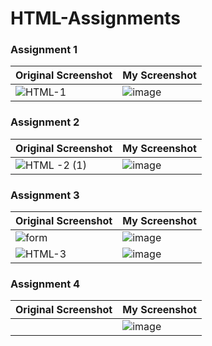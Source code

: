 # HTML-Assignments

### Assignment 1 
| Original Screenshot | My Screenshot                    |
| ------------------  | -------------                                  |
|  ![HTML-1](https://github.com/user-attachments/assets/74b7dfe2-ddaa-47e2-b382-6f8df4f9f616)  |  ![image](https://github.com/user-attachments/assets/1a107390-f5c4-4c16-b95d-da13bf4556db)  |

### Assignment 2
| Original Screenshot | My Screenshot |
| ------------------  | -------------|
|    ![HTML -2 (1)](https://github.com/user-attachments/assets/ce0b9be3-a52e-418e-93e1-8d58ad2ed4a4) |    ![image](https://github.com/user-attachments/assets/c2f6227d-8393-4bd8-96fb-9db7991be716) |

### Assignment 3
| Original Screenshot | My Screenshot |
| ------------------  | -------------|
|    ![form](https://github.com/user-attachments/assets/9e2ec6c6-0e34-41b1-96d1-fc6e9dcf0244)  |   ![image](https://github.com/user-attachments/assets/5b2c3e8a-ebb3-40a1-9943-38c72d32564c)   |
|   ![HTML-3](https://github.com/user-attachments/assets/40f4e114-6116-4c5c-a63c-b04531d479ed)  |   ![image](https://github.com/user-attachments/assets/04b19ea8-fd9c-4fd8-8b4e-8f712468ade9) |

### Assignment 4
| Original Screenshot | My Screenshot |
| ------------------  | -------------|
|                     |  ![image](https://github.com/user-attachments/assets/5b6fcf6f-bc40-47c5-86a9-a4d41dd21084) |

